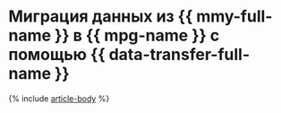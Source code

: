 # Миграция данных из {{ mmy-full-name }} в {{ mpg-name }} с помощью {{ data-transfer-full-name }}

{% include [article-body](../../_tutorials/dataplatform/datatransfer/mmy-to-mpg.md) %}
